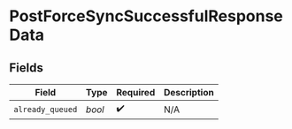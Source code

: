 # PostForceSyncSuccessfulResponseData


## Fields

| Field              | Type               | Required           | Description        |
| ------------------ | ------------------ | ------------------ | ------------------ |
| `already_queued`   | *bool*             | :heavy_check_mark: | N/A                |